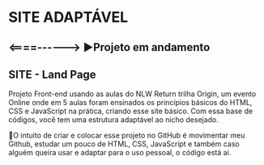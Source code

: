# SITE ADAPTÁVEL
<h2><====------> ▶️Projeto em andamento</h2>
<h2>SITE - Land Page</h2>
<p>Projeto Front-end usando as aulas do NLW Return trilha Origin, um evento Online onde em 5 aulas foram ensinados os princípios básicos do HTML, CSS e JavaScript na prática, criando esse site básico. Com essa base de códigos, você tem uma estrutura adaptável ao nicho desejado.</p>
<p>📌O intuito de criar e colocar esse projeto no GitHub é movimentar meu Github, estudar um pouco de HTML, CSS, JavaScript e também caso alguém queira usar e adaptar para o uso pessoal, o código está aí.</p>
